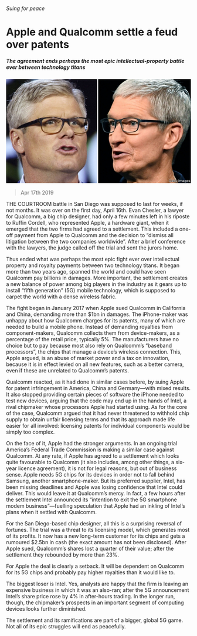 ###### Suing for peace

# Apple and Qualcomm settle a feud over patents 

##### The agreement ends perhaps the most epic intellectual-property battle ever between technology titans 

![image](images/20190420_WBP501.jpg) 

> Apr 17th 2019 

THE COURTROOM battle in San Diego was supposed to last for weeks, if not months. It was over on the first day, April 16th. Evan Chesler, a lawyer for Qualcomm, a big chip designer, had only a few minutes left in his riposte to Ruffin Cordell, who represented Apple, a hardware giant, when it emerged that the two firms had agreed to a settlement. This included a one-off payment from Apple to Qualcomm and the decision to “dismiss all litigation between the two companies worldwide”. After a brief conference with the lawyers, the judge called off the trial and sent the jurors home. 

Thus ended what was perhaps the most epic fight ever over intellectual property and royalty payments between two technology titans. It began more than two years ago, spanned the world and could have seen Qualcomm pay billions in damages. More important, the settlement creates a new balance of power among big players in the industry as it gears up to install “fifth generation” (5G) mobile technology, which is supposed to carpet the world with a dense wireless fabric. 

The fight began in January 2017 when Apple sued Qualcomm in California and China, demanding more than $1bn in damages. The iPhone-maker was unhappy about how Qualcomm charges for its patents, many of which are needed to build a mobile phone. Instead of demanding royalties from component-makers, Qualcomm collects them from device-makers, as a percentage of the retail price, typically 5%. The manufacturers have no choice but to pay because most also rely on Qualcomm’s “baseband processors”, the chips that manage a device’s wireless connection. This, Apple argued, is an abuse of market power and a tax on innovation, because it is in effect levied on all new features, such as a better camera, even if these are unrelated to Qualcomm’s patents. 

Qualcomm reacted, as it had done in similar cases before, by suing Apple for patent infringement in America, China and Germany—with mixed results. It also stopped providing certain pieces of software the iPhone needed to test new devices, arguing that the code may end up in the hands of Intel, a rival chipmaker whose processors Apple had started using. As for the core of the case, Qualcomm argued that it had never threatened to withhold chip supply to obtain unfair licensing terms and that its approach made life easier for all involved: licensing patents for individual components would be simply too complex. 

On the face of it, Apple had the stronger arguments. In an ongoing trial America’s Federal Trade Commission is making a similar case against Qualcomm. At any rate, if Apple has agreed to a settlement which looks quite favourable to Qualcomm (it also includes, among other things, a six-year licence agreement), it is not for legal reasons, but out of business sense. Apple needs 5G chips for its devices in order not to fall behind Samsung, another smartphone-maker. But its preferred supplier, Intel, has been missing deadlines and Apple was losing confidence that Intel could deliver. This would leave it at Qualcomm’s mercy. In fact, a few hours after the settlement Intel announced its “intention to exit the 5G smartphone modem business”—fuelling speculation that Apple had an inkling of Intel’s plans when it settled with Qualcomm. 

For the San Diego-based chip designer, all this is a surprising reversal of fortunes. The trial was a threat to its licensing model, which generates most of its profits. It now has a new long-term customer for its chips and gets a rumoured $2.5bn in cash (the exact amount has not been disclosed). After Apple sued, Qualcomm’s shares lost a quarter of their value; after the settlement they rebounded by more than 23%. 

For Apple the deal is clearly a setback. It will be dependent on Qualcomm for its 5G chips and probably pay higher royalties than it would like to. 

The biggest loser is Intel. Yes, analysts are happy that the firm is leaving an expensive business in which it was an also-ran; after the 5G announcement Intel’s share price rose by 4% in after-hours trading. In the longer run, though, the chipmaker’s prospects in an important segment of computing devices looks further diminished. 

The settlement and its ramifications are part of a bigger, global 5G game. Not all of its epic struggles will end as peacefully. 

